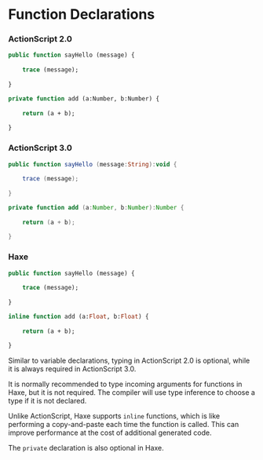# Function Declarations

### ActionScript 2.0

```haxe
public function sayHello (message) {
    
    trace (message);
    
}

private function add (a:Number, b:Number) {
    
    return (a + b);
    
}
```

### ActionScript 3.0

```ActionScript
public function sayHello (message:String):void {
    
    trace (message);
    
}

private function add (a:Number, b:Number):Number {
    
    return (a + b);
    
}
```

### Haxe

```haxe
public function sayHello (message) {
    
    trace (message);
    
}

inline function add (a:Float, b:Float) {
    
    return (a + b);
    
}
```

Similar to variable declarations, typing in ActionScript 2.0 is optional, while it is always required in ActionScript 3.0.

It is normally recommended to type incoming arguments for functions in Haxe, but it is not required. The compiler will use type inference to choose a type if it is not declared.

Unlike ActionScript, Haxe supports `inline` functions, which is like performing a copy-and-paste each time the function is called. This can improve performance at the cost of additional generated code.

The `private` declaration is also optional in Haxe.